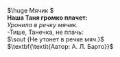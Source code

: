 $\huge Мячик $  
$\textbf{Наша Таня громко плачет:}$  
$\textit{Уронила в речку мячик.}$  
-Тише, Танечка, не плачь:   
$\sout {Не утонет в речке мяч.}$  
$\textbf{\textit{Автор: А. Л. Барто}}$